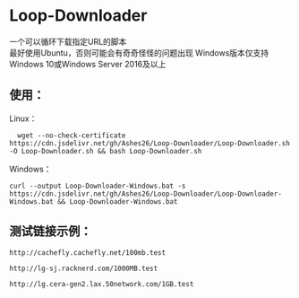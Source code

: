 # Loop-Downloader
一个可以循环下载指定URL的脚本<br>
最好使用Ubuntu，否则可能会有奇奇怪怪的问题出现
Windows版本仅支持Windows 10或Windows Server 2016及以上
## 使用：
Linux：
```
  wget --no-check-certificate https://cdn.jsdelivr.net/gh/Ashes26/Loop-Downloader/Loop-Downloader.sh -O Loop-Downloader.sh && bash Loop-Downloader.sh
```
Windows：
```
curl --output Loop-Downloader-Windows.bat -s https://cdn.jsdelivr.net/gh/Ashes26/Loop-Downloader/Loop-Downloader-Windows.bat && Loop-Downloader-Windows.bat
```
## 测试链接示例：
```
http://cachefly.cachefly.net/100mb.test
```
```
http://lg-sj.racknerd.com/1000MB.test
```
```
http://lg.cera-gen2.lax.50network.com/1GB.test
```
